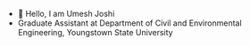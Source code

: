 - 👋 Hello, I am Umesh Joshi
- Graduate Assistant at Department of Civil and Environmental Engineering, Youngstown State University


<!---
urjoshi/urjoshi is a ✨ special ✨ repository because its `README.md` (this file) appears on your GitHub profile.
You can click the Preview link to take a look at your changes.
--->

